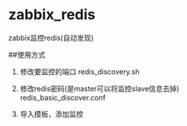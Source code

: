 # zabbix_redis
zabbix监控redis(自动发现)

##使用方式
1. 修改要监控的端口
redis_discovery.sh

2. 修改redis密码(是master可以将监控slave信息去掉)
redis_basic_discover.conf

3. 导入摸板，添加监控
